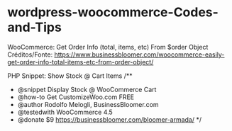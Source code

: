 # wordpress-woocommerce-Codes-and-Tips


WooCommerce: Get Order Info (total, items, etc) From $order Object<br>
Créditos/Fonte: https://www.businessbloomer.com/woocommerce-easily-get-order-info-total-items-etc-from-order-object/


PHP Snippet: Show Stock @ Cart Items
/**
 * @snippet       Display Stock @ WooCommerce Cart
 * @how-to        Get CustomizeWoo.com FREE
 * @author        Rodolfo Melogli, BusinessBloomer.com
 * @testedwith    WooCommerce 4.5
 * @donate $9     https://businessbloomer.com/bloomer-armada/
 */
